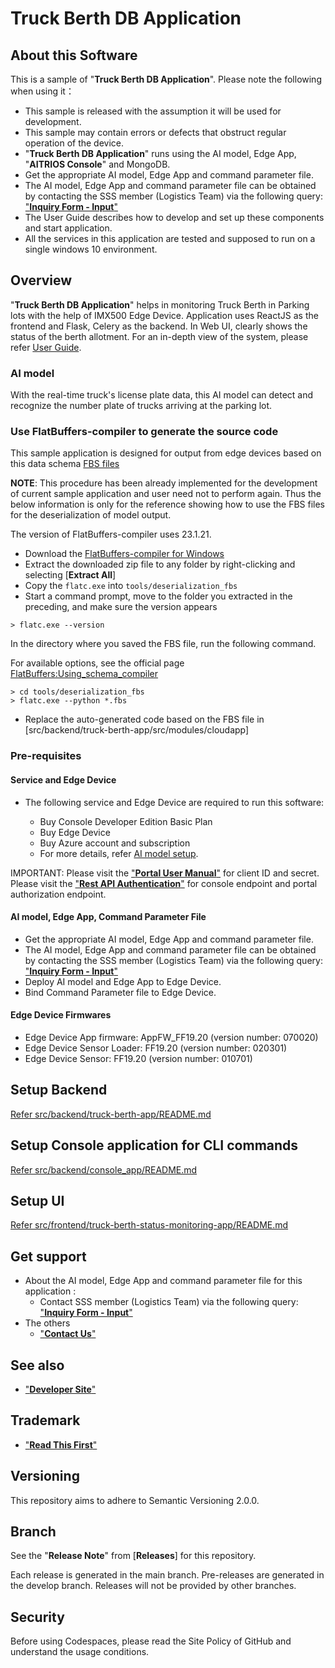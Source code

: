 # Truck Berth DB Application

## About this Software
This is a sample of "**Truck Berth DB Application**". Please note the following when using it：

* This sample is released with the assumption it will be used for development.
* This sample may contain errors or defects that obstruct regular operation of the device.
* "**Truck Berth DB Application**" runs using the AI model, Edge App, "**AITRIOS Console**" and MongoDB.
* Get the appropriate AI model, Edge App and command parameter file. 
* The AI model, Edge App and command parameter file can be obtained by contacting the SSS member (Logistics Team) via the following query: ["**Inquiry Form - Input**"](https://support.aitrios.sony-semicon.com/hc/en-us/requests/new)
* The User Guide describes how to develop and set up these components and start application.
* All the services in this application are tested and supposed to run on a single windows 10 environment. 

## Overview
"**Truck Berth DB Application**" helps in monitoring Truck Berth in Parking lots with the help of IMX500 Edge Device. Application uses ReactJS as the frontend and Flask, Celery as the backend. In Web UI, clearly shows the status of the berth allotment. For an in-depth view of the system, please refer [User Guide](docs/user_guide/user_guide.adoc).

### AI model
With the real-time truck's license plate data, this AI model can detect and recognize the number plate of trucks arriving at the parking lot.

### Use FlatBuffers-compiler to generate the source code
This sample application is designed for output from edge devices based on this data schema [FBS files](tools/deserialization_fbs)

**NOTE**: This procedure has been already implemented for the development of current sample application and user need not to perform again. Thus the below information is only for the reference showing how to use the FBS files for the deserialization of model output.

The version of FlatBuffers-compiler uses 23.1.21.

- Download the [FlatBuffers-compiler for Windows](https://github.com/google/flatbuffers/releases/download/v23.1.21/Windows.flatc.binary.zip)
- Extract the downloaded zip file to any folder by right-clicking and selecting [**Extract All**]
- Copy the `flatc.exe` into `tools/deserialization_fbs`
- Start a command prompt, move to the folder you extracted in the preceding, and make sure the version appears

```shell
> flatc.exe --version
```

In the directory where you saved the FBS file, run the following command.

For available options, see the official page [FlatBuffers:Using_schema_compiler](https://google.github.io/flatbuffers/flatbuffers_guide_using_schema_compiler.html)

```shell
> cd tools/deserialization_fbs
> flatc.exe --python *.fbs
```
- Replace the auto-generated code based on the FBS file in [src/backend/truck-berth-app/src/modules/cloudapp]

### Pre-requisites
#### Service and Edge Device
- The following service and Edge Device are required to run this software:

    - Buy Console Developer Edition Basic Plan
    - Buy Edge Device
    - Buy Azure account and subscription
    - For more details, refer [AI model setup](docs/user_guide/ai_model_setup.adoc).

IMPORTANT: Please visit the ["**Portal User Manual**"](https://developer.aitrios.sony-semicon.com/en/documents/portal-user-manual) for client ID and secret.
Please visit the ["**Rest API Authentication**"](https://developer.aitrios.sony-semicon.com/en/file/download/rest-api-authentication) for console endpoint and portal authorization endpoint.

#### AI model, Edge App, Command Parameter File
- Get the appropriate AI model, Edge App and command parameter file.
- The AI model, Edge App and command parameter file can be obtained by contacting the SSS member (Logistics Team) via the following query: ["**Inquiry Form - Input**"](https://support.aitrios.sony-semicon.com/hc/en-us/requests/new)
- Deploy AI model and Edge App to Edge Device.
- Bind Command Parameter file to Edge Device.

#### Edge Device Firmwares
- Edge Device App firmware: AppFW_FF19.20 (version number: 070020)
- Edge Device Sensor Loader: FF19.20 (version number: 020301)
- Edge Device Sensor: FF19.20 (version number: 010701)

## Setup Backend
[Refer src/backend/truck-berth-app/README.md](src/backend/truck-berth-app/README.md)

## Setup Console application for CLI commands
[Refer src/backend/console_app/README.md](src/backend/console_app/README.md)

## Setup UI
[Refer src/frontend/truck-berth-status-monitoring-app/README.md](src/frontend/truck-berth-status-monitoring-app/README.md)

## Get support
* About the AI model, Edge App and command parameter file for this application :
    * Contact SSS member (Logistics Team) via the following query: ["**Inquiry Form - Input**"](https://support.aitrios.sony-semicon.com/hc/en-us/requests/new)
* The others 
    * ["**Contact Us**"](https://developer.aitrios.sony-semicon.com/en/edge-ai-sensing/contact-us)

## See also
- ["**Developer Site**"](https://developer.aitrios.sony-semicon.com/en)

## Trademark
- ["**Read This First**"](https://developer.aitrios.sony-semicon.com/en/edge-ai-sensing/guides)

## Versioning
This repository aims to adhere to Semantic Versioning 2.0.0.

## Branch
See the "**Release Note**" from [**Releases**] for this repository.

Each release is generated in the main branch. Pre-releases are generated in the develop branch. Releases will not be provided by other branches.

## Security
Before using Codespaces, please read the Site Policy of GitHub and understand the usage conditions.
